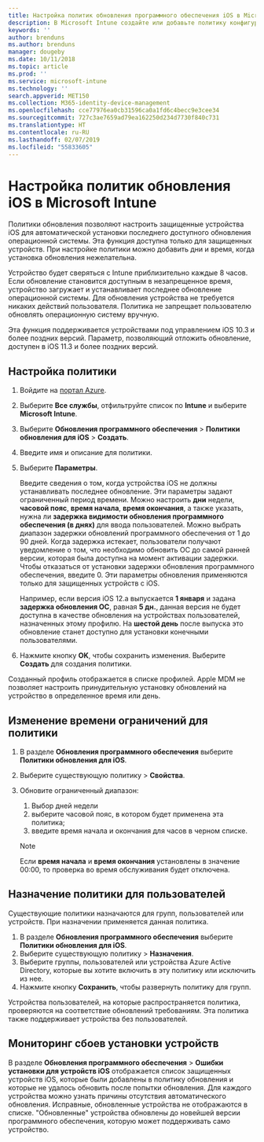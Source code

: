 ```yaml
---
title: Настройка политик обновления программного обеспечения iOS в Microsoft Intune в Azure | Документы Майкрософт
description: В Microsoft Intune создайте или добавьте политику конфигурации, чтобы ограничить автоматическую установку обновлений программного обеспечения на устройствах iOS, управляемых или защищенных Intune. Можно выбрать дату и время, когда обновления устанавливаться не будут. Можно также назначить эту политику для групп, пользователей или устройств и проверить наличие ошибок установки.
keywords: ''
author: brenduns
ms.author: brenduns
manager: dougeby
ms.date: 10/11/2018
ms.topic: article
ms.prod: ''
ms.service: microsoft-intune
ms.technology: ''
search.appverid: MET150
ms.collection: M365-identity-device-management
ms.openlocfilehash: cce77976ea0cb31596ca0a1fd6c4becc9e3cee34
ms.sourcegitcommit: 727c3ae7659ad79ea162250d234d7730f840c731
ms.translationtype: HT
ms.contentlocale: ru-RU
ms.lasthandoff: 02/07/2019
ms.locfileid: "55833605"
---
```

# <a name="configure-ios-update-policies-in-intune"></a>Настройка политик обновления iOS в Microsoft Intune

Политики обновления позволяют настроить защищенные устройства iOS для автоматической установки последнего доступного обновления операционной системы. Эта функция доступна только для защищенных устройств. При настройке политики можно добавить дни и время, когда установка обновления нежелательна. 

Устройство будет сверяться с Intune приблизительно каждые 8 часов. Если обновление становится доступным в незапрещенное время, устройство загружает и устанавливает последнее обновление операционной системы. Для обновления устройства не требуется никаких действий пользователя. Политика не запрещает пользователю обновлять операционную систему вручную.

Эта функция поддерживается устройствами под управлением iOS 10.3 и более поздних версий. Параметр, позволяющий отложить обновление, доступен в iOS 11.3 и более поздних версий.

## <a name="configure-the-policy"></a>Настройка политики
1. Войдите на [портал Azure](https://portal.azure.com).
2. Выберите **Все службы**, отфильтруйте список по **Intune** и выберите **Microsoft Intune**.
3. Выберите **Обновления программного обеспечения** > **Политики обновления для iOS** > **Создать**.
4. Введите имя и описание для политики.
5. Выберите **Параметры**. 

    Введите сведения о том, когда устройства iOS не должны устанавливать последнее обновление. Эти параметры задают ограниченный период времени. Можно настроить **дни** недели, **часовой пояс**, **время начала**, **время окончания**, а также указать, нужна ли **задержка видимости обновления программного обеспечения (в днях)** для ввода пользователей. Можно выбрать диапазон задержки обновлений программного обеспечения от 1 до 90 дней. Когда задержка истекает, пользователи получают уведомление о том, что необходимо обновить ОС до самой ранней версии, которая была доступна на момент активации задержки. Чтобы отказаться от установки задержки обновления программного обеспечения, введите 0. Эти параметры обновления применяются только для защищенных устройств с iOS.
  
    Например, если версия iOS 12.a выпускается **1 января** и задана **задержка обновления ОС**, равная **5 дн.**, данная версия не будет доступна в качестве обновления на устройствах пользователей, назначенных этому профилю. На **шестой день** после выпуска это обновление станет доступно для установки конечными пользователями.


6. Нажмите кнопку **OK**, чтобы сохранить изменения. Выберите **Создать** для создания политики.

Созданный профиль отображается в списке профилей. Apple MDM не позволяет настроить принудительную установку обновлений на устройство в определенное время или день. 

## <a name="change-the-restricted-times-for-the-policy"></a>Изменение времени ограничений для политики

1. В разделе **Обновления программного обеспечения** выберите **Политики обновления для iOS**.
2. Выберите существующую политику > **Свойства**.
3. Обновите ограниченный диапазон:
    
    1. Выбор дней недели
    2. выберите часовой пояс, в котором будет применена эта политика;
    3. введите время начала и окончания для часов в черном списке.

    > [!NOTE]
    > Если **время начала** и **время окончания** установлены в значение 00:00, то проверка во время обслуживания будет отключена.

## <a name="assign-the-policy-to-users"></a>Назначение политики для пользователей

Существующие политики назначаются для групп, пользователей или устройств. При назначении применяется данная политика.

1. В разделе **Обновления программного обеспечения** выберите **Политики обновления для iOS**.
2. Выберите существующую политику > **Назначения**. 
3. Выберите группы, пользователей или устройства Azure Active Directory, которые вы хотите включить в эту политику или исключить из нее.
4. Нажмите кнопку **Сохранить**, чтобы развернуть политику для групп.

Устройства пользователей, на которые распространяется политика, проверяются на соответствие обновлений требованиям. Эта политика также поддерживает устройства без пользователей.

## <a name="monitor-device-installation-failures"></a>Мониторинг сбоев установки устройств
В разделе <!-- 1352223 -->
**Обновления программного обеспечения** > **Ошибки установки для устройств iOS** отображается список защищенных устройств iOS, которые были добавлены в политику обновления и которые не удалось обновить после попытки обновления. Для каждого устройства можно узнать причины отсутствия автоматического обновления. Исправные, обновленные устройства не отображаются в списке. "Обновленные" устройства обновлены до новейшей версии программного обеспечения, которую может поддерживать само устройство.


